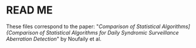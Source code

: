 # READ ME
These files correspond to the paper: "_Comparison of Statistical Algorithms]{Comparison of Statistical 
Algorithms for Daily Syndromic Surveillance Aberration Detection_" by Noufaily et al.
